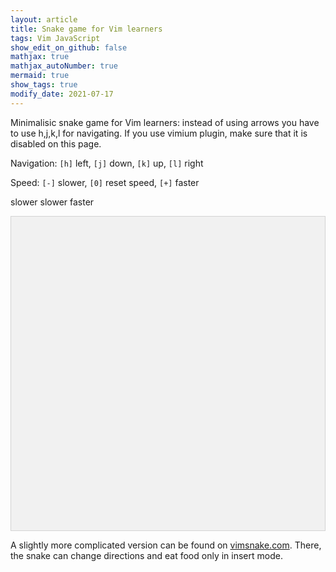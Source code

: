```yaml
---
layout: article
title: Snake game for Vim learners
tags: Vim JavaScript
show_edit_on_github: false
mathjax: true
mathjax_autoNumber: true
mermaid: true
show_tags: true
modify_date: 2021-07-17
---
```


Minimalisic snake game for Vim learners: instead of using arrows you have to use h,j,k,l for navigating. If you use vimium plugin, make sure that it is disabled on this page.

Navigation: `[h]` left, `[j]` down, `[k]` up, `[l]` right

Speed: `[-]` slower, `[0]` reset speed, `[+]` faster

<a class="button button--primary button--rounded button--sm" onclick="speedSlower()">slower</a>
<a class="button button--primary button--rounded button--sm" onclick="speedReset()">slower</a>
<a class="button button--primary button--rounded button--sm" onclick="speedFaster()">faster</a>

<canvas id="snake_game" width="300" height="300">
</canvas>

A slightly more complicated version can be found on [vimsnake.com](https://vimsnake.com/). There, the snake can change directions and eat food only in insert mode.

<style>
canvas {
    padding-left: 0;
    padding-right: 0;
    margin-left: auto;
    margin-right: auto;
    display: block;
    border:1px solid #d3d3d3;
    background-color: #f1f1f1;
}
</style>
<script src="/assets/js/snake_game.js"></script>
<script>startGame();</script>


